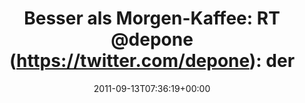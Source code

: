 ---
retweeted: false
source: <a href="http://itunes.apple.com/us/app/twitter/id409789998?mt=12" rel="nofollow">Twitter
  for Mac</a>
entities:
  hashtags: []
  symbols: []
  user_mentions:
  - name: depone
    screen_name: depone
    indices:
    - '29'
    - '36'
    id_str: '5008851'
    id: '5008851'
  urls:
  - url: http://t.co/icnc0eq
    expanded_url: http://josia.ehniss.eu/
    display_url: josia.ehniss.eu
    indices:
    - '66'
    - '85'
display_text_range:
- '0'
- '85'
favorite_count: '1'
id_str: '113516341515927552'
truncated: false
retweet_count: '0'
id: '113516341515927552'
possibly_sensitive: false
created_at: Tue Sep 13 07:36:19 +0000 2011
favorited: false
full_text: 'Besser als Morgen-Kaffee: RT [@depone](https://twitter.com/depone): der
  boi hat jetzt ein blog:'
lang: de
quote_url: http://josia.ehniss.eu/
tags:
- pesos/twitter
date: '2011-09-13T07:36:19+00:00'
src: https://twitter.com/bascht/status/113516341515927552
original_url: https://twitter.com/bascht/status/113516341515927552
type: twitter_tweet
text: 'Besser als Morgen-Kaffee: RT [@depone](https://twitter.com/depone): der boi
  hat jetzt ein blog:'
title: 'Besser als Morgen-Kaffee: RT @depone (https://twitter.com/depone): der '

---